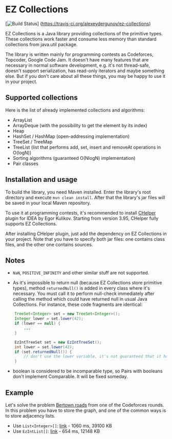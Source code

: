 # EZ Collections

[![Build Status](https://travis-ci.org/alexeydergunov/ez-collections.svg?branch=master)]
(https://travis-ci.org/alexeydergunov/ez-collections)

EZ Collections is a Java library providing collections of the primitive types. These collections work faster and consume
less memory than standard collections from java.util package.

The library is written mainly for programming contests as Codeforces, Topcoder, Google Code Jam. It doesn't have many
features that are necessary in normal software development, e.g. it's not thread-safe, doesn't support serialization,
has read-only iterators and maybe something else. But if you don't care about all these things, you may be happy to use
it in your project.

## Supported collections

Here is the list of already implemented collections and algorithms:

- ArrayList
- ArrayDeque (with the possibility to get the element by its index)
- Heap
- HashSet / HashMap (open-addressing implementation)
- TreeSet / TreeMap
- TreeList (list that performs add, set, insert and removeAt operations in O(logN))
- Sorting algorithms (guaranteed O(NlogN) implementation)
- Pair classes

## Installation and usage

To build the library, you need Maven installed. Enter the library's root directory and execute `mvn clean install`.
After that the library's jar files will be saved in your local Maven repository.

To use it at programming contests, it's recommended to install [CHelper](https://github.com/EgorKulikov/idea-chelper)
plugin for IDEA by Egor Kulikov. Starting from version 3.95, CHelper fully supports EZ Collections.

After installing CHelper plugin, just add the dependency on EZ Collections in your project. Note that you have to
specify both jar files: one contains class files, and the other one contains sources.

## Notes

- `NaN`, `POSITIVE_INFINITY` and other similar stuff are not supported.

- As it's impossible to return null (because EZ Collections store primitive types), method `returnedNull()` is added
in every class where it's necessary. You must call it to perform null-check immediately after calling the method which
could have returned null in usual Java Collections. For instance, these code fragments are identical:

```java
    TreeSet<Integer> set = new TreeSet<Integer>();
    Integer lower = set.lower(42);
    if (lower == null) {
        ...
    }

    EzIntTreeSet set = new EzIntTreeSet();
    int lower = set.lower(42);
    if (set.returnedNull()) {
        // don't use the lower variable, it's not guaranteed that it has some certain value
    }
```

- boolean is considered to be incomparable type, so Pairs with booleans don't implement Comparable. It will be fixed
someday.

## Example

Let's solve the problem [Bertown roads](http://codeforces.com/contest/118/problem/E) from one of the Codeforces rounds.
In this problem you have to store the graph, and one of the common ways is to store adjacency lists.

- Use `List<Integer>[]`: [link](http://codeforces.com/contest/118/submission/8293080) - 1060 ms, 39100 KB
- Use `EzIntList[]`: [link](http://codeforces.com/contest/118/submission/8293086) - 654 ms, 12148 KB
